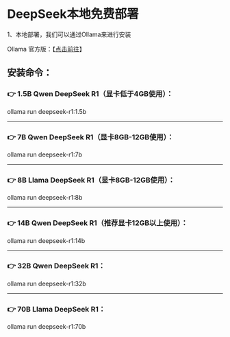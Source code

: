 # DeepSeek本地免费部署
1、本地部署，我们可以通过Ollama来进行安装

Ollama 官方版：【[点击前往](https://ollama.com/)】

## 安装命令：
### 👉 1.5B Qwen DeepSeek R1（显卡低于4GB使用）：

ollama run deepseek-r1:1.5b

---------------------------------------
### 👉 7B Qwen DeepSeek R1（显卡8GB-12GB使用）：

ollama run deepseek-r1:7b

---------------------------------------
### 👉 8B Llama DeepSeek R1（显卡8GB-12GB使用）：

ollama run deepseek-r1:8b

---------------------------------------
### 👉 14B Qwen DeepSeek R1（推荐显卡12GB以上使用）：

ollama run deepseek-r1:14b

---------------------------------------
### 👉 32B Qwen DeepSeek R1：

ollama run deepseek-r1:32b

---------------------------------------
### 👉  70B Llama DeepSeek R1：

ollama run deepseek-r1:70b
